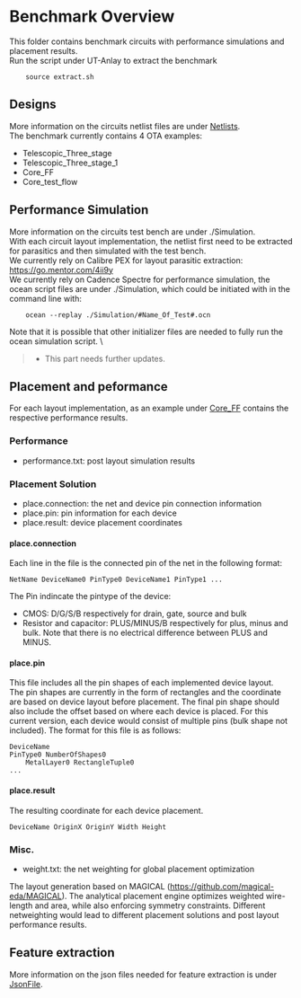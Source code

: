# Benchmark Overview #
This folder contains benchmark circuits with performance simulations and placement results. \
Run the script under UT-Anlay to extract the benchmark
```
    source extract.sh 
```
## Designs ##
More information on the circuits netlist files are under [Netlists](./Netlists). \
The benchmark currently contains 4 OTA examples:
- Telescopic_Three_stage
- Telescopic_Three_stage_1
- Core_FF
- Core_test_flow

## Performance Simulation ##
More information on the circuits test bench are under ./Simulation.  \
With each circuit layout implementation, the netlist first need to be extracted for parasitics and then simulated with the test bench. \
We currently rely on Calibre PEX for layout parasitic extraction:  \
https://go.mentor.com/4ii9y \
We currently rely on Cadence Spectre for performance simulation, the ocean script files are under ./Simulation, which could be initiated with in the command line with:   
```
    ocean --replay ./Simulation/#Name_Of_Test#.ocn    
```
Note that it is possible that other initializer files are needed to fully run the ocean simulation script. \

> * This part needs further updates.


## Placement and peformance ##
For each layout implementation, as an example under [Core_FF](./Core_FF/Coer_FF_0) contains the respective performance results.
### Performance ###
- performance.txt: post layout simulation results
### Placement Solution ###
- place.connection: the net and device pin connection information
- place.pin: pin information for each device
- place.result: device placement coordinates
#### place.connection ####
Each line in the file is the connected pin of the net in the following format:
```
NetName DeviceName0 PinType0 DeviceName1 PinType1 ...
```
The Pin indincate the pintype of the device:
- CMOS: D/G/S/B respectively for drain, gate, source and bulk
- Resistor and capacitor: PLUS/MINUS/B respectively for plus, minus and bulk. Note that there is no electrical difference between PLUS and MINUS.
#### place.pin ####
This file includes all the pin shapes of each implemented device layout. \
The pin shapes are currently in the form of rectangles and the coordinate are based on device layout before placement. The final pin shape should also include the offset based on where each device is placed.
For this current version, each device would consist of multiple pins (bulk shape not included). The format for this file is as follows:
```
DeviceName
PinType0 NumberOfShapes0
    MetalLayer0 RectangleTuple0
...
```
#### place.result ####
The resulting coordinate for each device placement.
```
DeviceName OriginX OriginY Width Height
```
### Misc. ###
- weight.txt: the net weighting for global placement optimization

The layout generation based on MAGICAL (https://github.com/magical-eda/MAGICAL). The analytical placement engine optimizes weighted wire-length and area, while also enforcing symmetry constraints. Different netweighting would lead to different placement solutions and post layout performance results.

## Feature extraction ##
More information on the json files needed for feature extraction is under [JsonFile](./JsonFile).
